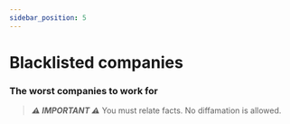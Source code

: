 ```yaml
---
sidebar_position: 5
---
```


# Blacklisted companies

### The worst companies to work for

> **_⚠️ IMPORTANT ⚠️_**  You must relate facts. No diffamation is allowed.

